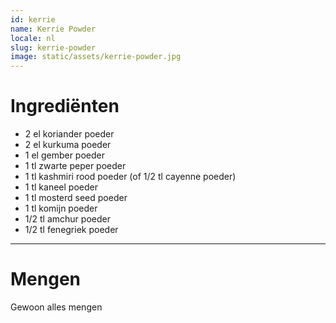 ```yaml
---
id: kerrie
name: Kerrie Powder 
locale: nl
slug: kerrie-powder
image: static/assets/kerrie-powder.jpg
---
```


# Ingrediënten

- 2 el koriander poeder
- 2 el kurkuma poeder
- 1 el gember poeder
- 1 tl zwarte peper poeder
- 1 tl kashmiri rood poeder (of 1/2 tl cayenne poeder)
- 1 tl kaneel poeder
- 1 tl mosterd seed poeder
- 1 tl komijn poeder
- 1/2 tl amchur poeder
- 1/2 tl fenegriek poeder

---

# Mengen

Gewoon alles mengen
